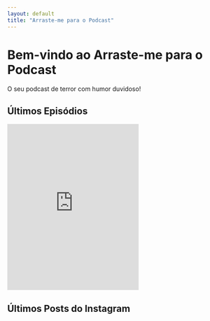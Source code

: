 ```yaml
---
layout: default
title: "Arraste-me para o Podcast"
---
```


# Bem-vindo ao Arraste-me para o Podcast
O seu podcast de terror com humor duvidoso!

<div class="ultimos-episodios">
  <h2>Últimos Episódios</h2>
  <!-- Widget do Spotify para o último episódio -->
  <iframe src="https://open.spotify.com/embed/show/4URGgQS5c1YUYVB3RvAqvS?si=40a73bcdc73d4516" width="300" height="380" frameborder="0" allowtransparency="true" allow="encrypted-media"></iframe>
</div>

<div class="instagram-posts">
  <h2>Últimos Posts do Instagram</h2>
  <!-- Insira o código do widget do Instagram aqui -->
</div>
